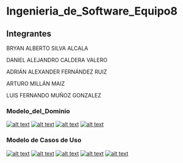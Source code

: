 # Ingenieria_de_Software_Equipo8
## Integrantes

BRYAN ALBERTO SILVA ALCALA

DANIEL ALEJANDRO CALDERA VALERO

ADRIÁN ALEXANDER FERNÁNDEZ RUIZ 

ARTURO MILLÁN MAIZ	

LUIS FERNANDO MUÑOZ GONZALEZ

### Modelo_del_Dominio
[![alt text](image.png)](https://github.com/dalekprime/Ingenieria_de_Software_Equipo8/blob/main/image.png)
[![alt text](image2.png)](https://github.com/dalekprime/Ingenieria_de_Software_Equipo8/blob/main/image2.png)
[![alt text](image3.jpeg)](https://github.com/dalekprime/Ingenieria_de_Software_Equipo8/blob/main/image3.jpeg)
[![alt text](Image4.jpg)](https://github.com/dalekprime/Ingenieria_de_Software_Equipo8/blob/main/Image4.jpg)

### Modelo de Casos de Uso
[![alt text](Main_View.jpeg)](https://github.com/dalekprime/Ingenieria_de_Software_Equipo8/blob/main/Main_View.jpeg)
[![alt text](User_View.jpeg)](https://github.com/dalekprime/Ingenieria_de_Software_Equipo8/blob/main/User_View.jpeg)
[![alt text](Login_View.jpeg)](https://github.com/dalekprime/Ingenieria_de_Software_Equipo8/blob/main/Login_View.jpeg)
[![alt text](Register_View.jpeg)](https://github.com/dalekprime/Ingenieria_de_Software_Equipo8/blob/main/Register_View.jpeg)
[![alt text](Course_View.jpeg)](https://github.com/dalekprime/Ingenieria_de_Software_Equipo8/blob/main/Course_View.jpeg)